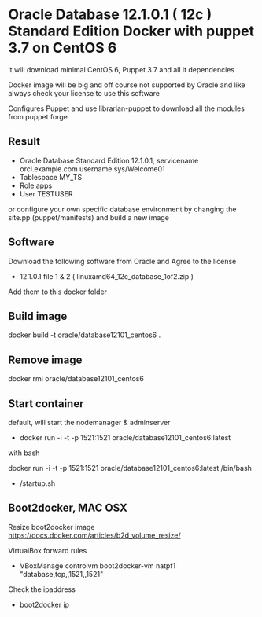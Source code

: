 # Oracle Database 12.1.0.1 ( 12c ) Standard Edition Docker with puppet 3.7 on CentOS 6

it will download minimal CentOS 6, Puppet 3.7 and all it dependencies

Docker image will be big and off course not supported by Oracle and like always check your license to use this software

Configures Puppet and use librarian-puppet to download all the modules from puppet forge

## Result
- Oracle Database Standard Edition 12.1.0.1, servicename orcl.example.com username sys/Welcome01
- Tablespace MY_TS
- Role apps
- User TESTUSER

or configure your own specific database environment by changing the site.pp (puppet/manifests) and build a new image

## Software
Download the following software from Oracle and Agree to the license
- 12.1.0.1 file 1 & 2 ( linuxamd64_12c_database_1of2.zip )

Add them to this docker folder

## Build image
docker build -t oracle/database12101_centos6 .

## Remove image
docker rmi oracle/database12101_centos6

## Start container

default, will start the nodemanager & adminserver
- docker run -i -t -p 1521:1521 oracle/database12101_centos6:latest

with bash

docker run -i -t -p 1521:1521 oracle/database12101_centos6:latest /bin/bash
- /startup.sh

## Boot2docker, MAC OSX

Resize boot2docker image https://docs.docker.com/articles/b2d_volume_resize/

VirtualBox forward rules
- VBoxManage controlvm boot2docker-vm natpf1 "database,tcp,,1521,,1521"

Check the ipaddress
- boot2docker ip

